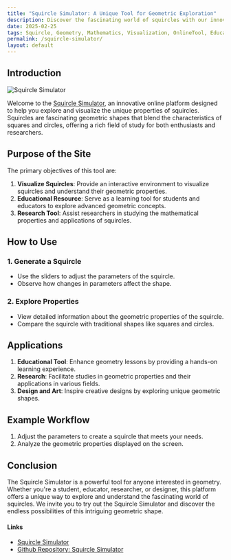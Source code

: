 ```yaml
---
title: "Squircle Simulator: A Unique Tool for Geometric Exploration"
description: Discover the fascinating world of squircles with our innovative Squircle Simulator. This online platform allows you to explore and visualize the properties of squircles, a blend of squares and circles.
date: 2025-02-25
tags: Squircle, Geometry, Mathematics, Visualization, OnlineTool, Education, Research, OpenSource
permalink: /squircle-simulator/
layout: default
---
```


## Introduction

<img src="{{site.assets}}{{ page.permalink }}squircle.jpg" alt="Squircle Simulator">

Welcome to the [Squircle Simulator](https://saramjh.github.io/SquircleSimulator), an innovative online platform designed to help you explore and visualize the unique properties of squircles. Squircles are fascinating geometric shapes that blend the characteristics of squares and circles, offering a rich field of study for both enthusiasts and researchers.

## Purpose of the Site

The primary objectives of this tool are:

1. **Visualize Squircles**: Provide an interactive environment to visualize squircles and understand their geometric properties.
2. **Educational Resource**: Serve as a learning tool for students and educators to explore advanced geometric concepts.
3. **Research Tool**: Assist researchers in studying the mathematical properties and applications of squircles.

## How to Use

### 1. Generate a Squircle

- Use the sliders to adjust the parameters of the squircle.
- Observe how changes in parameters affect the shape.

### 2. Explore Properties

- View detailed information about the geometric properties of the squircle.
- Compare the squircle with traditional shapes like squares and circles.

## Applications

1. **Educational Tool**: Enhance geometry lessons by providing a hands-on learning experience.
2. **Research**: Facilitate studies in geometric properties and their applications in various fields.
3. **Design and Art**: Inspire creative designs by exploring unique geometric shapes.

## Example Workflow

1. Adjust the parameters to create a squircle that meets your needs.
2. Analyze the geometric properties displayed on the screen.

## Conclusion

The Squircle Simulator is a powerful tool for anyone interested in geometry. Whether you're a student, educator, researcher, or designer, this platform offers a unique way to explore and understand the fascinating world of squircles. We invite you to try out the Squircle Simulator and discover the endless possibilities of this intriguing geometric shape.

#### Links

- [Squircle Simulator](https://saramjh.github.io/SquircleSimulator)
- [Github Repository: Squircle Simulator](https://github.com/saramjh/SquircleSimulator)
